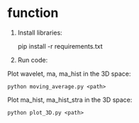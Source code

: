 # function
1. Install libraries:

    pip install -r requirements.txt


2. Run code:

Plot wavelet, ma, ma_hist in the 3D space:

    python moving_average.py <path> 

Plot ma_hist, ma_hist_stra in the 3D space:

    python plot_3D.py <path>